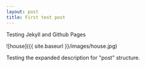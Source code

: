 ```yaml
---
layout: post
title: First test post
---
```


Testing Jekyll and Github Pages

![house]({{ site.baseurl }}/images/house.jpg)

Testing the expanded description for "post" structure.